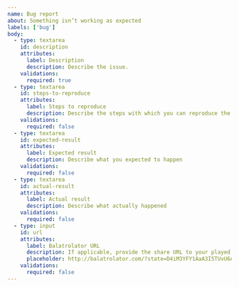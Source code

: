 ```yaml
---
name: Bug report
about: Something isn’t working as expected
labels: ['bug']
body:
  - type: textarea
    id: description
    attributes:
      label: Description
      description: Describe the issue.
    validations:
      required: true
  - type: textarea
    id: steps-to-reproduce
    attributes:
      label: Steps to reproduce
      description: Describe the steps with which you can reproduce the issue.
    validations:
      required: false
  - type: textarea
    id: expected-result
    attributes:
      label: Expected result
      description: Describe what you expected to happen
    validations:
      required: false
  - type: textarea
    id: actual-result
    attributes:
      label: Actual result
      description: Describe what actually happened
    validations:
      required: false
  - type: input
    id: url
    attributes:
      label: Balatrolator URL
      description: If applicable, provide the share URL to your played hand
      placeholder: http://balatrolator.com/?state=D4iM3YFY1AaA3I5TUvU6AGOu+NACZD88EiA2UnAZkQoE58iA6QqM0Gk0g0JvFBYdcwWnhIJxcACxxJ0uQrh1Z8xIvViVuHlJ1wOy1UY0H1QA
    validations:
      required: false
---
```

